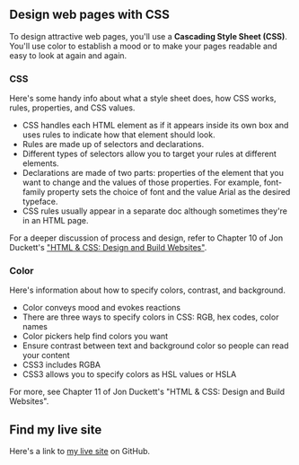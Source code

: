 ## Design web pages with CSS
To design attractive web pages, you'll use a **Cascading Style Sheet (CSS)**. You'll use color to establish a mood or to make your pages readable and easy to look at again and again.

### CSS
Here's some handy info about what a style sheet does, how CSS works, rules, properties, and CSS values.
- CSS handles each HTML element as if it appears inside its own box and uses rules to indicate how that element should look.
- Rules are made up of selectors and declarations.
- Different types of selectors allow you to target your rules at different elements.
- Declarations are made of two parts: properties of the element that you want to change and the values of those properties. For example, font-family property sets the choice of font and the value Arial as the desired typeface.
- CSS rules usually appear in a separate doc although sometimes they're in an HTML page.

For a deeper discussion of process and design, refer to Chapter 10 of Jon Duckett's ["HTML &amp; CSS: Design and Build Websites"](http://www.htmlandcssbook.com/).

### Color
Here's information about how to specify colors, contrast, and background.
- Color conveys mood and evokes reactions
- There are three ways to specify colors in CSS: RGB, hex codes, color names
- Color pickers help find colors you want
- Ensure contrast between text and background color so people can read your content
- CSS3 includes RGBA
- CSS3 allows you to specify colors as HSL values or HSLA

For more, see Chapter 11 of Jon Duckett's "HTML &amp; CSS: Design and Build Websites".

## Find my live site
Here's a link to [my live site](https://dbgrvll.github.io/learning-journal/) on GitHub.
